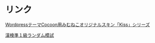 # リンク
[WordpressテーマCocoon用みむねこオリジナルスキン「Kiss」シリーズ](https://mimneko.github.io/Kiss-Skins/)

[漢検準１級ランダム模試](https://mimneko.github.io/kanken-semi1/)
